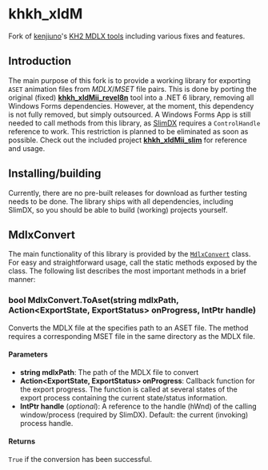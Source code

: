 # khkh_xldM
Fork of [kenjiuno](https://gitlab.com/kenjiuno)'s [KH2 MDLX tools](https://gitlab.com/kenjiuno/khkh_xldM) including various fixes and features.

## Introduction
The main purpose of this fork is to provide a working library for exporting `ASET` animation files from *MDLX*/*MSET* file pairs. This is done by porting the original (fixed) **[khkh_xldMii_revel8n](khkh_xldMii_revel8n)** tool into a .NET 6 library, removing all Windows Forms dependencies. However, at the moment, this dependency is not fully removed, but simply outsourced. A Windows Forms App is still needed to call methods from this library, as [SlimDX](https://github.com/mrvux/SlimDX) requires a `ControlHandle` reference to work. This restriction is planned to be eliminated as soon as possible. Check out the included project **[khkh_xldMii_slim](khkh_xldMii_slim)** for reference and usage.

## Installing/building
Currently, there are no pre-built releases for download as further testing needs to be done. The library ships with all dependencies, including SlimDX, so you should be able to build (working) projects yourself.

## MdlxConvert
The main functionality of this library is provided by the [`MdlxConvert`](mdlx2aset/MdlxConvert.cs) class. For easy and straightforward usage, call the static methods exposed by the class. The following list describes the most important methods in a brief manner:

### bool MdlxConvert.ToAset(string mdlxPath, Action<ExportState, ExportStatus> onProgress, IntPtr handle)
Converts the MDLX file at the specifies path to an ASET file. The method requires a corresponding MSET file in the same directory as the MDLX file.

#### Parameters
- **string mdlxPath**: The path of the MDLX file to convert
- **Action<ExportState, ExportStatus> onProgress**: Callback function for the export progress. The function is called at several states of the export process containing the current state/status information.
- **IntPtr handle** (*optional*): A reference to the handle (hWnd) of the calling window/process (required by SlimDX). Default: the current (invoking) process handle.

#### Returns
`True` if the conversion has been successful.